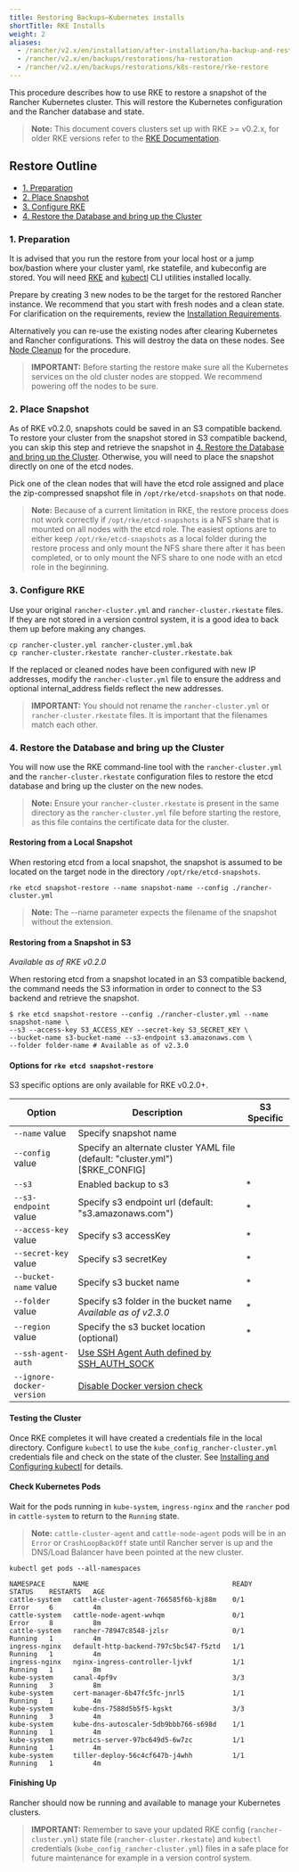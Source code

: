 ```yaml
---
title: Restoring Backups—Kubernetes installs
shortTitle: RKE Installs
weight: 2
aliases:
  - /rancher/v2.x/en/installation/after-installation/ha-backup-and-restoration/
  - /rancher/v2.x/en/backups/restorations/ha-restoration
  - /rancher/v2.x/en/backups/restorations/k8s-restore/rke-restore
---
```


This procedure describes how to use RKE to restore a snapshot of the Rancher Kubernetes cluster. 
This will restore the Kubernetes configuration and the Rancher database and state.

> **Note:** This document covers clusters set up with RKE >= v0.2.x, for older RKE versions refer to the [RKE Documentation]({{<baseurl>}}/rke/latest/en/etcd-snapshots/restoring-from-backup).

## Restore Outline

<!-- TOC -->

- [1. Preparation](#1-preparation)
- [2. Place Snapshot](#2-place-snapshot)
- [3. Configure RKE](#3-configure-rke)
- [4. Restore the Database and bring up the Cluster](#4-restore-the-database-and-bring-up-the-cluster)

<!-- /TOC -->

### 1. Preparation

It is advised that you run the restore from your local host or a jump box/bastion where your cluster yaml, rke statefile, and kubeconfig are stored.  You will need [RKE]({{<baseurl>}}/rke/latest/en/installation/) and [kubectl]({{<baseurl>}}/rancher/v2.x/en/faq/kubectl/) CLI utilities installed locally.

Prepare by creating 3 new nodes to be the target for the restored Rancher instance.  We recommend that you start with fresh nodes and a clean state. For clarification on the requirements, review the [Installation Requirements](https://rancher.com/docs/rancher/v2.x/en/installation/requirements/).  

Alternatively you can re-use the existing nodes after clearing Kubernetes and Rancher configurations. This will destroy the data on these nodes. See [Node Cleanup]({{<baseurl>}}/rancher/v2.x/en/faq/cleaning-cluster-nodes/) for the procedure.

> **IMPORTANT:** Before starting the restore make sure all the Kubernetes services on the old cluster nodes are stopped. We recommend powering off the nodes to be sure.

### 2. Place Snapshot

As of RKE v0.2.0, snapshots could be saved in an S3 compatible backend. To restore your cluster from the snapshot stored in S3 compatible backend, you can skip this step and retrieve the snapshot in [4. Restore the Database and bring up the Cluster](#4-restore-the-database-and-bring-up-the-cluster). Otherwise, you will need to place the snapshot directly on one of the etcd nodes.

Pick one of the clean nodes that will have the etcd role assigned and place the zip-compressed snapshot file in `/opt/rke/etcd-snapshots` on that node.

> **Note:** Because of a current limitation in RKE, the restore process does not work correctly if `/opt/rke/etcd-snapshots` is a NFS share that is mounted on all nodes with the etcd role. The easiest options are to either keep `/opt/rke/etcd-snapshots` as a local folder during the restore process and only mount the NFS share there after it has been completed, or to only mount the NFS share to one node with an etcd role in the beginning.

### 3. Configure RKE

Use your original `rancher-cluster.yml` and `rancher-cluster.rkestate` files. If they are not stored in a version control system, it is a good idea to back them up before making any changes.

```
cp rancher-cluster.yml rancher-cluster.yml.bak
cp rancher-cluster.rkestate rancher-cluster.rkestate.bak
```

If the replaced or cleaned nodes have been configured with new IP addresses, modify the `rancher-cluster.yml` file to ensure the address and optional internal_address fields reflect the new addresses.

> **IMPORTANT:** You should not rename the `rancher-cluster.yml` or `rancher-cluster.rkestate` files. It is important that the filenames match each other.

### 4. Restore the Database and bring up the Cluster

You will now use the RKE command-line tool with the `rancher-cluster.yml` and the `rancher-cluster.rkestate` configuration files to restore the etcd database and bring up the cluster on the new nodes.

> **Note:** Ensure your `rancher-cluster.rkestate` is present in the same directory as the `rancher-cluster.yml` file before starting the restore, as this file contains the certificate data for the cluster.

#### Restoring from a Local Snapshot

When restoring etcd from a local snapshot, the snapshot is assumed to be located on the target node in the directory `/opt/rke/etcd-snapshots`.

```
rke etcd snapshot-restore --name snapshot-name --config ./rancher-cluster.yml
```

> **Note:** The --name parameter expects the filename of the snapshot without the extension.

#### Restoring from a Snapshot in S3

_Available as of RKE v0.2.0_

When restoring etcd from a snapshot located in an S3 compatible backend, the command needs the S3 information in order to connect to the S3 backend and retrieve the snapshot.

```
$ rke etcd snapshot-restore --config ./rancher-cluster.yml --name snapshot-name \
--s3 --access-key S3_ACCESS_KEY --secret-key S3_SECRET_KEY \
--bucket-name s3-bucket-name --s3-endpoint s3.amazonaws.com \
--folder folder-name # Available as of v2.3.0
```

#### Options for `rke etcd snapshot-restore`

S3 specific options are only available for RKE v0.2.0+.

| Option | Description | S3 Specific |
| --- | --- | ---|
| `--name` value            |  Specify snapshot name | |
| `--config` value          |  Specify an alternate cluster YAML file (default: "cluster.yml") [$RKE_CONFIG] | |
| `--s3`                    |  Enabled backup to s3 |* |
| `--s3-endpoint` value     |  Specify s3 endpoint url (default: "s3.amazonaws.com") | * |
| `--access-key` value      |  Specify s3 accessKey | *|
| `--secret-key` value      |  Specify s3 secretKey | *|
| `--bucket-name` value     |  Specify s3 bucket name | *|
| `--folder` value |  Specify s3 folder in the bucket name _Available as of v2.3.0_ | *|
| `--region` value          |  Specify the s3 bucket location (optional) | *|
| `--ssh-agent-auth`      |   [Use SSH Agent Auth defined by SSH_AUTH_SOCK]({{<baseurl>}}/rke/latest/en/config-options/#ssh-agent) | |
| `--ignore-docker-version`  | [Disable Docker version check]({{<baseurl>}}/rke/latest/en/config-options/#supported-docker-versions) |

#### Testing the Cluster

Once RKE completes it will have created a credentials file in the local directory.  Configure `kubectl` to use the `kube_config_rancher-cluster.yml` credentials file and check on the state of the cluster. See [Installing and Configuring kubectl]({{<baseurl>}}/rancher/v2.x/en/faq/kubectl/#configuration) for details.

#### Check Kubernetes Pods

Wait for the pods running in `kube-system`, `ingress-nginx` and the `rancher` pod in `cattle-system` to return to the `Running` state.

> **Note:** `cattle-cluster-agent` and `cattle-node-agent` pods will be in an `Error` or `CrashLoopBackOff` state until Rancher server is up and the DNS/Load Balancer have been pointed at the new cluster.

```
kubectl get pods --all-namespaces

NAMESPACE       NAME                                    READY     STATUS    RESTARTS   AGE
cattle-system   cattle-cluster-agent-766585f6b-kj88m    0/1       Error     6          4m
cattle-system   cattle-node-agent-wvhqm                 0/1       Error     8          8m
cattle-system   rancher-78947c8548-jzlsr                0/1       Running   1          4m
ingress-nginx   default-http-backend-797c5bc547-f5ztd   1/1       Running   1          4m
ingress-nginx   nginx-ingress-controller-ljvkf          1/1       Running   1          8m
kube-system     canal-4pf9v                             3/3       Running   3          8m
kube-system     cert-manager-6b47fc5fc-jnrl5            1/1       Running   1          4m
kube-system     kube-dns-7588d5b5f5-kgskt               3/3       Running   3          4m
kube-system     kube-dns-autoscaler-5db9bbb766-s698d    1/1       Running   1          4m
kube-system     metrics-server-97bc649d5-6w7zc          1/1       Running   1          4m
kube-system     tiller-deploy-56c4cf647b-j4whh          1/1       Running   1          4m
```

#### Finishing Up

Rancher should now be running and available to manage your Kubernetes clusters. 
> **IMPORTANT:** Remember to save your updated RKE config (`rancher-cluster.yml`) state file (`rancher-cluster.rkestate`) and `kubectl` credentials (`kube_config_rancher-cluster.yml`) files in a safe place for future maintenance for example in a version control system.
